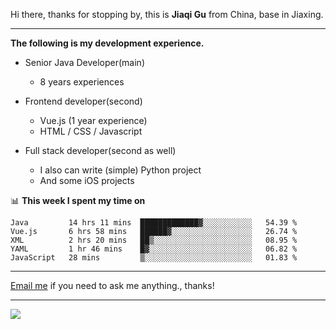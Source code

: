 Hi there, thanks for stopping by, this is **Jiaqi Gu** from China, base in Jiaxing.

---

**The following is my development experience.**

- Senior Java Developer(main)
  - 8 years experiences

- Frontend developer(second)
  - Vue.js (1 year experience)
  - HTML / CSS / Javascript
  
- Full stack developer(second as well)
  - I also can write (simple) Python project
  - And some iOS projects

📊 **This week I spent my time on**
<!--START_SECTION:waka-->
```text
Java         14 hrs 11 mins  █████████████▓░░░░░░░░░░░   54.39 % 
Vue.js       6 hrs 58 mins   ██████▓░░░░░░░░░░░░░░░░░░   26.74 % 
XML          2 hrs 20 mins   ██▒░░░░░░░░░░░░░░░░░░░░░░   08.95 % 
YAML         1 hr 46 mins    █▓░░░░░░░░░░░░░░░░░░░░░░░   06.82 % 
JavaScript   28 mins         ▒░░░░░░░░░░░░░░░░░░░░░░░░   01.83 % 
```
<!--END_SECTION:waka-->

---

[Email me](mailto:droidqw@gmail.com?subject=Hiring_from_GitHub) if you need to ask me anything., thanks!

---

![]( https://visitor-badge.glitch.me/badge?page_id=githubgujiaqi)
